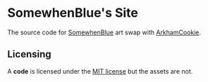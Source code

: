 # SomewhenBlue's Site

The source code for [SomewhenBlue](https://somewhenblue.carrd.co/) art swap with [ArkhamCookie](https://arkhamcookie.com).

## Licensing

A **code** is licensed under the [MIT license](LICENSE) but the assets are not.
